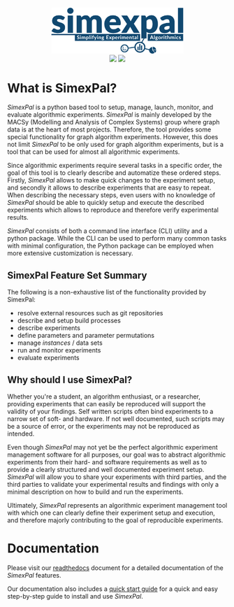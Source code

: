 <p align="center">
  <img width="60%" src="docs/logo/logo.png" alt="simexpal - Simplifying Experimental Algorithmics"><br>
  <a href="https://github.com/hu-macsy/simexpal/actions"><img src="https://github.com/hu-macsy/simexpal/actions/workflows/ci.yml/badge.svg"></a>
  <a href="https://badge.fury.io/py/simexpal"><img src="https://badge.fury.io/py/simexpal.svg"></a>
</p>

# What is SimexPal? 

_SimexPal_ is a python based tool to setup, manage, launch, monitor, and
evaluate algorithmic experiments. _SimexPal_ is mainly developed by the MACSy
(Modelling and Analysis of Complex Systems) group where graph data is at the
heart of most projects. Therefore, the tool provides some special functionality
for graph algorithm experiments. However, this does not limit _SimexPal_ to be
only used for graph algorithm experiments, but is a tool that can be used for
almost all algorithmic experiments. 

Since algorithmic experiments require several tasks in a specific order, the
goal of this tool is to clearly describe and automatize these ordered steps.
Firstly, _SimexPal_ allows to make quick changes to the experiment setup, and
secondly it allows to describe experiments that are easy to repeat. When
describing the necessary steps, even users with no knowledge of _SimexPal_
should be able to quickly setup and execute the described experiments which
allows to reproduce and therefore verify experimental results.

_SimexPal_ consists of both a command line interface (CLI) utility and a python
package. While the CLI  can be used to perform many common tasks with minimal
configuration, the Python package can be employed when more extensive
customization is necessary.

## SimexPal Feature Set Summary

The following is a non-exhaustive list of the functionality provided by
SimexPal:

- resolve external resources such as git repositories
- describe and setup build processes
- describe experiments
- define parameters and parameter permutations
- manage _instances_ / data sets
- run and monitor experiments
- evaluate experiments

## Why should I use SimexPal?

Whether you're a student, an algorithm enthusiast, or a researcher, providing
experiments that can easily be reproduced will support the validity of your
findings. Self written scripts often bind experiments to a narrow set of soft-
and hardware. If not well documented, such scripts may be a source of error, or
the experiments may not be reproduced as intended.

Even though _SimexPal_ may not yet be the perfect algorithmic experiment
management software for all purposes, our goal was to abstract algorithmic
experiments from their hard- and software requirements as well as to provide a
clearly structured and well documented experiment setup. _SimexPal_ will allow
you to share your experiments with third parties, and the third parties to
validate your experimental results and findings with only a minimal description
on how to build and run the experiments.

Ultimately, _SimexPal_ represents an algorithmic experiment management tool with
which one can clearly define their experiment setup and execution, and therefore
majorly contributing to the goal of reproducible experiments.  

# Documentation

Please visit our [readthedocs](https://simexpal.readthedocs.io) document for a
detailed documentation of the _SimexPal_ features.

Our documentation also includes a [quick start
guide](https://simexpal.readthedocs.io/en/latest/quick_start.html) for a quick
and easy step-by-step guide to install and use _SimexPal_.

